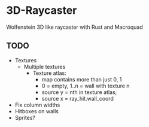 # 3D-Raycaster

Wolfenstein 3D like raycaster with Rust and Macroquad


## TODO

- Textures
    - Multiple textures
        - Texture atlas:
            - map contains more than just 0, 1
            - 0 = empty, 1..n = wall with texture n
            - source y = nth in texture atlas;
            - source x = ray_hit.wall_coord
- Fix column widths
- Hitboxes on walls
- Sprites?
